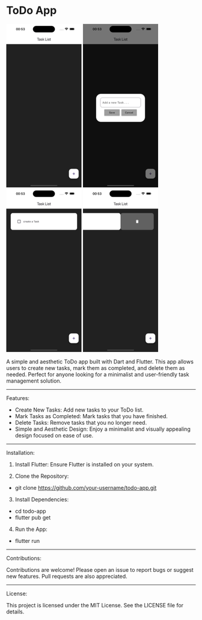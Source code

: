 # ToDo App

<img src="ToDo_App_HomeScreen.png" width="200px">    <img src="ToDo_App_CreateTask.png" width="200px">    <img src="ToDo_App_TaskList.png" width="200px">    <img src="ToDo_App_DeleteButton.png" width="200px">


A simple and aesthetic ToDo app built with Dart and Flutter. 
This app allows users to create new tasks, mark them as completed, 
and delete them as needed. Perfect for anyone looking for a minimalist and 
user-friendly task management solution.

---------------------------------------------------------------------------------------------------------------------------

Features:

- Create New Tasks: Add new tasks to your ToDo list.
- Mark Tasks as Completed: Mark tasks that you have finished.
- Delete Tasks: Remove tasks that you no longer need.
- Simple and Aesthetic Design: Enjoy a minimalist and visually appealing design focused on ease of use.

---------------------------------------------------------------------------------------------------------------------------

Installation:

1. Install Flutter: Ensure Flutter is installed on your system.

2. Clone the Repository:

  - git clone https://github.com/your-username/todo-app.git

3. Install Dependencies:

  - cd todo-app
  - flutter pub get

4. Run the App:

  - flutter run

---------------------------------------------------------------------------------------------------------------------------

Contributions:

Contributions are welcome! Please open an issue to report bugs or suggest new features. Pull requests are also appreciated.

---------------------------------------------------------------------------------------------------------------------------

License:

This project is licensed under the MIT License. See the LICENSE file for details.
